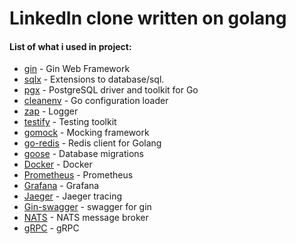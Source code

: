 # LinkedIn clone written on golang

#### List of what i used in project:
* [gin](https://github.com/gin-gonic/gin) - Gin Web Framework
* [sqlx](https://github.com/jmoiron/sqlx) - Extensions to database/sql.
* [pgx](https://github.com/jackc/pgx) - PostgreSQL driver and toolkit for Go
* [cleanenv](https://github.com/ilyakaznacheev/cleanenv) - Go configuration loader
* [zap](https://github.com/uber-go/zap) - Logger
* [testify](https://github.com/stretchr/testify) - Testing toolkit
* [gomock](https://github.com/golang/mock) - Mocking framework
* [go-redis](https://github.com/go-redis/redis) - Redis client for Golang
* [goose](https://github.com/pressly/goose) - Database migrations
* [Docker](https://www.docker.com/) - Docker
* [Prometheus](https://prometheus.io/) - Prometheus
* [Grafana](https://grafana.com/) - Grafana
* [Jaeger](https://www.jaegertracing.io/) - Jaeger tracing
* [Gin-swagger](https://github.com/swaggo/gin-swagger) - swagger for gin
* [NATS](https://nats.io/) - NATS message broker
* [gRPC](https://grpc.io/) - gRPC
